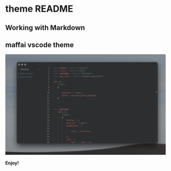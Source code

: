 # theme README

## Working with Markdown

  <h2>maffai vscode theme</h2>

![sketchybarMaffai](https://github.com/john-json/maffai-vscode/blob/main/Screenshot.png?raw=true)



**Enjoy!**
